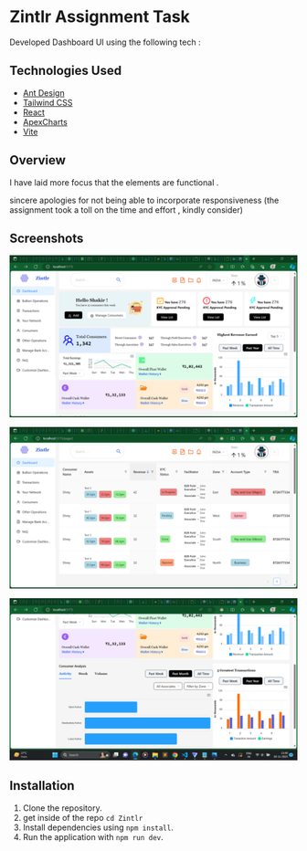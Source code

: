# Zintlr Assignment Task 

Developed Dashboard UI using the following tech :

## Technologies Used

- [Ant Design](https://ant.design/)
- [Tailwind CSS](https://tailwindcss.com/)
- [React](https://reactjs.org/)
- [ApexCharts](https://apexcharts.com/)
- [Vite](https://vitejs.dev/)

## Overview

I have laid more focus that the elements are functional . 

sincere apologies for not being able to incorporate responsiveness (the assignment took a toll on the time and effort , kindly consider) 

## Screenshots
![Alt text](<Screenshot (15).png>)

![Alt text](<Screenshot (16).png>)

![Alt text](<Screenshot (17).png>)

## Installation

1. Clone the repository.
2. get inside of the repo `cd Zintlr`
2. Install dependencies using `npm install`.
3. Run the application with `npm run dev`.

